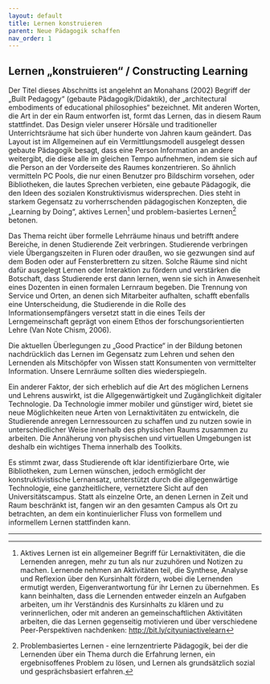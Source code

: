 ```yaml
---
layout: default
title: Lernen konstruieren
parent: Neue Pädagogik schaffen
nav_order: 1
---
```


## Lernen „konstruieren“ / Constructing Learning

Der Titel dieses Abschnitts ist angelehnt an Monahans (2002) Begriff der
„Built Pedagogy“ (gebaute Pädagogik/Didaktik), der „architectural
embodiments of educational philosophies“ bezeichnet. Mit anderen Worten,
die Art in der ein Raum entworfen ist, formt das Lernen, das in diesem
Raum stattfindet. Das Design vieler unserer Hörsäle und traditioneller
Unterrichtsräume hat sich über hunderte von Jahren kaum geändert. Das
Layout ist im Allgemeinen auf ein Vermittlungsmodell ausgelegt dessen
gebaute Pädagogik besagt, dass eine Person Information an andere
weitergibt, die diese alle im gleichen Tempo aufnehmen, indem sie sich
auf die Person an der Vorderseite des Raumes konzentrieren. So ähnlich
vermitteln PC Pools, die nur einen Benutzer pro Bildschirm vorsehen,
oder Bibliotheken, die lautes Sprechen verbieten, eine gebaute
Pädagogik, die den Ideen des sozialen Konstruktivismus widersprechen.
Dies steht in starkem Gegensatz zu vorherrschenden pädagogischen
Konzepten, die „Learning by Doing“, aktives Lernen[^2] und
problem-basiertes Lernen[^3] betonen.

Das Thema reicht über formelle Lehrräume hinaus und betrifft andere
Bereiche, in denen Studierende Zeit verbringen. Studierende verbringen
viele Übergangszeiten in Fluren oder draußen, wo sie gezwungen sind auf
dem Boden oder auf Fensterbrettern zu sitzen. Solche Räume sind nicht
dafür ausgelegt Lernen oder Interaktion zu fördern und verstärken die
Botschaft, dass Studierende erst dann lernen, wenn sie sich in
Anwesenheit eines Dozenten in einen formalen Lernraum begeben. Die
Trennung von Service und Orten, an denen sich Mitarbeiter aufhalten,
schafft ebenfalls eine Unterscheidung, die Studierende in die Rolle des
Informationsempfängers versetzt statt in die eines Teils der
Lerngemeinschaft geprägt von einem Ethos der forschungsorientierten
Lehre (Van Note Chism, 2006).

Die aktuellen Überlegungen zu „Good Practice“ in der Bildung betonen
nachdrücklich das Lernen im Gegensatz zum Lehren und sehen den Lernenden
als Mitschöpfer von Wissen statt Konsumenten von vermittelter
Information. Unsere Lernräume sollten dies wiederspiegeln.

Ein anderer Faktor, der sich erheblich auf die Art des möglichen Lernens
und Lehrens auswirkt, ist die Allgegenwärtigkeit und Zugänglichkeit
digitaler Technologie. Da Technologie immer mobiler und günstiger wird,
bietet sie neue Möglichkeiten neue Arten von Lernaktivitäten zu
entwickeln, die Studierende anregen Lernressourcen zu schaffen und zu
nutzen sowie in unterschiedlicher Weise innerhalb des physischen Raums
zusammen zu arbeiten. Die Annäherung von physischen und virtuellen
Umgebungen ist deshalb ein wichtiges Thema innerhalb des Toolkits.

Es stimmt zwar, dass Studierende oft klar identifizierbare Orte, wie
Bibliotheken, zum Lernen wünschen, jedoch ermöglicht der
konstruktivistische Lernansatz, unterstützt durch die allgegenwärtige
Technologie, eine ganzheitlichere, vernetztere Sicht auf den
Universitätscampus. Statt als einzelne Orte, an denen Lernen in Zeit und
Raum beschränkt ist, fangen wir an den gesamten Campus als Ort zu
betrachten, an dem ein kontinuierlicher Fluss von formellem und
informellem Lernen stattfinden kann.

---
[^2]: Aktives Lernen ist ein allgemeiner Begriff für Lernaktivitäten,
    die die Lernenden anregen, mehr zu tun als nur zuzuhören und Notizen
    zu machen. Lernende nehmen an Aktivitäten teil, die Synthese,
    Analyse und Reflexion über den Kursinhalt fördern, wobei die
    Lernenden ermutigt werden, Eigenverantwortung für ihr Lernen zu
    übernehmen. Es kann beinhalten, dass die Lernenden entweder einzeln
    an Aufgaben arbeiten, um ihr Verständnis des Kursinhalts zu klären
    und zu verinnerlichen, oder mit anderen an gemeinschaftlichen
    Aktivitäten arbeiten, die das Lernen gegenseitig motivieren und über
    verschiedene Peer-Perspektiven nachdenken:
    <http://bit.ly/cityuniactivelearn>

[^3]: Problembasiertes Lernen - eine lernzentrierte Pädagogik, bei der
    die Lernenden über ein Thema durch die Erfahrung lernen, ein
    ergebnisoffenes Problem zu lösen, und Lernen als grundsätzlich
    sozial und gesprächsbasiert erfahren.

